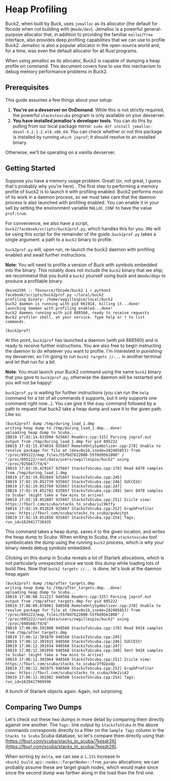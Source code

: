 # Heap Profiling

Buck2, when built by Buck, uses `jemalloc` as its allocator (the default for fbcode when not building
with `@mode/dev`). Jemalloc is a powerful general-purpose allocator that, in addition to providing the
familiar `malloc`/`free` interface, also provides deep profiling capabilities that we can use to profile
Buck2. Jemalloc is also a popular allocator in the open-source world and, for a time, was even the
default allocator for all Rust programs.

When using jemalloc as its allocator, Buck2 is capable of dumping a heap profile on command. This
document covers how to use this mechanism to debug memory performance problems in Buck2.

## Prerequisites

This guide assumes a few things about your setup:

1. **You're on a devserver on OnDemand**. While this is not strictly required, the powerful
   `stackstoscuba` program is only available on your devserver.
2. **You have installed jemalloc's developer tools**. You can do this by pulling from our local package
   mirror: `sudo dnf install jemalloc-devel-5.2.1-2.el8.x86_64`. You can check whether or not this
   package is installed by running `which jeprof`; it should resolve to an installed binary.

Otherwise, we'll be operating on a vanilla devserver.

## Getting Started

Suppose you have a memory usage problem. Great! (or, not great, I guess that's probably why you're here)
. The first step to performing a memory profile of buck2 is to launch it with profiling enabled. Buck2
performs most of its work in a daemon process, so we must take care that the daemon process is also
launched with profiling enabled. You can enable it in your sell by setting the environment variable
`MALLOC_CONF` to have the value `prof:true`.

For convenience, we also have a script, `buck2/facebook/scripts/buck2prof.py`, which handles this for
you. We will be using this script for the remainder of the guide. `buck2prof.py` takes a single
argument: a path to a `buck2` binary to profile.

`buck2prof.py` will, upon run, re-launch the buck2 daemon with profiling enabled and await further
instructions.

**Note**: You will need to profile a version of Buck with symbols embedded into the binary. This notably
does not include the `buck2` binary that we ship; we recommend that you build a `buck2` yourself using
buck and `@mode/dbgo` to produce a profilable binary.

```shell
devvm2595 :: fbsource/fbcode/buck2 1 » python3 facebook/scripts/buck2prof.py ~/local/buck2
profiling binary: /home/swgillespie/local/buck2
buck2 daemon is running with pid 661914, killing it...done!
launching daemon with profiling enabled...done!
buck2 daemon running with pid 888560, ready to receive requests
Buck2 profiler shell, at your service. Type help or ? to list commands.

(buck2prof)
```

At this point, `buck2prof` has launched a daemon (with pid 888560) and is ready to receive further
instructions. You are also free to begin instructing the daemon to do whatever you want to profile.
I'm interested in punishing my devserver, so I'm going to run `buck2 targets //...` in another terminal
and let that run for a bit.

**Note**: You must launch your Buck2 command using the same `buck2` binary that you gave to
`buck2prof.py`, otherwise the daemon will be restarted and you will not be happy!

`buck2prof.py` is waiting for further instructions (you can run the `help` command for a list of all
commands it supports, but it only supports one command right now...). You can give it the `dump` command
followed by a path to request that buck2 take a heap dump and save it to the given path. Like so:

```shell
(buck2prof) dump /tmp/during_load_1.dmp
writing heap dump to /tmp/during_load_1.dmp...done!
uploading heap dump to Scuba...
I0819 17:02:14.833994 925667 Readers.cpp:315] Parsing jeprof.out output from /tmp/during_load_1.dmp for pid 895222
I0819 17:02:15.874034 925667 RemoteOnlySymbolizer.cpp:278] Unable to resolve package for file at (dev=0x1b,inode=282485853) from "/proc/895222/map_files/55f0d7622000-55f0d9561000" / "/proc/895222/root/data/users/swgillespie/buck2" using "/proc/925667/fd/6"
I0819 17:02:16.429167 925667 StacksToScuba.cpp:178] Read 8470 samples from /tmp/during_load_1.dmp
I0819 17:02:19.852669 925667 StacksToScuba.cpp:245]
I0819 17:02:19.852739 925667 StacksToScuba.cpp:246] SUCCESS!
I0819 17:02:19.852769 925667 StacksToScuba.cpp:247]
I0819 17:02:19.852782 925667 StacksToScuba.cpp:248] Sent 8470 samples to Scuba! (might take a few mins to arrive)
I0819 17:02:19.852807 925667 StacksToScuba.cpp:251] Icicle view: https://fburl.com/scuba/stacks_to_scuba/iul9ktfy
I0819 17:02:19.852829 925667 StacksToScuba.cpp:252] GraphProfiler view: https://fburl.com/scuba/stacks_to_scuba/gu4oitpt
I0819 17:02:19.852856 925667 StacksToScuba.cpp:254] Tags: run_id=1629417736435
```

This command takes a heap dump, saves it to the given location, and writes the heap dump to Scuba. When
writing to Scuba, the `stackstoscuba` tool symbolicates the dump using the running `buck2` process,
which is why your binary needs debug symbols embedded.

Clicking on this dump in Scuba reveals a lot of Starlark allocations, which is not particularly
unexpected since we took this dump while loading lots of build files. Now that `buck2 targets //...` is
done, let's look at the daemon heap again:

```shell
(buck2prof) dump /tmp/after_targets.dmp
writing heap dump to /tmp/after_targets.dmp...done!
uploading heap dump to Scuba...
I0819 17:06:08.511217 948568 Readers.cpp:315] Parsing jeprof.out output from /tmp/after_targets.dmp for pid 895222
I0819 17:06:09.076061 948568 RemoteOnlySymbolizer.cpp:278] Unable to resolve package for file at (dev=0x1b,inode=282485853) from "/proc/895222/map_files/55f0d7622000-55f0d9561000" / "/proc/895222/root/data/users/swgillespie/buck2" using "/proc/948568/fd/6"
I0819 17:06:09.591980 948568 StacksToScuba.cpp:178] Read 9416 samples from /tmp/after_targets.dmp
I0819 17:06:12.301870 948568 StacksToScuba.cpp:245]
I0819 17:06:12.301915 948568 StacksToScuba.cpp:246] SUCCESS!
I0819 17:06:12.301934 948568 StacksToScuba.cpp:247]
I0819 17:06:12.301950 948568 StacksToScuba.cpp:248] Sent 9416 samples to Scuba! (might take a few mins to arrive)
I0819 17:06:12.301964 948568 StacksToScuba.cpp:251] Icicle view: https://fburl.com/scuba/stacks_to_scuba/3f92pxdp
I0819 17:06:12.301975 948568 StacksToScuba.cpp:252] GraphProfiler view: https://fburl.com/scuba/stacks_to_scuba/h9e2zi42
I0819 17:06:12.301982 948568 StacksToScuba.cpp:254] Tags: run_id=1629417969596
```

A bunch of Starlark objects again. Again, not surprising.

## Comparing Two Dumps

Let's check out these two dumps in more detail by comparing them directly against one another. The
`Tags:` line output by `StacksToStuba` in the above commands corresponds directly to a filter on the
`Sample Tags` column in the `Stacks to Scuba` Scuba database, so let's compare them directly using
that: [https://fburl.com/scuba/stacks_to_scuba/7kesdr26](https://fburl.com/scuba/stacks_to_scuba/7kesdr26).

When sorting by `delta`, we can see a `1.21%` increase in `<buck2_build_api::nodes::TargetNode>::from_params`
allocations; we can probably assume these are target graph nodes, which would make since since the
second dump was farther along in the load than the first one.
